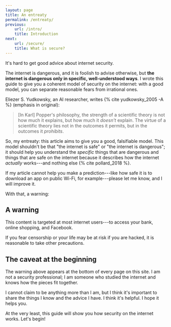```yaml
---
layout: page
title: An entreaty
permalink: /entreaty/
previous:
    url: /intro/
    title: Introduction
next:
    url: /secure/
    title: What is secure?
---
```


It's hard to get good advice about internet security.

The internet is dangerous, and it is foolish to advise otherwise, but **the internet is dangerous only in specific, well-understood ways**. I wrote this guide to give you a coherent model of security on the internet: with a good model, you can separate reasonable fears from irrational ones.

Eliezer S. Yudkowsky, an AI researcher, writes {% cite yudkowsky_2005 -A %} (emphasis in original):

> [In Karl] Popper's philosophy, the strength of a scientific theory is not how much it explains, but how much it *doesn't* explain. The virtue of a scientific theory lies not in the outcomes it permits, but in the outcomes it *prohibits*.

So, my entreaty: this article aims to give you a good, falsifiable model. This model shouldn't be that "the internet is safe" or "the internet is dangerous"; it should help you understand the *specific* things that are dangerous and things that are safe on the internet because it describes how the internet *actually* works---and nothing else {% cite pollard_2018 %}. 

If my article cannot help you make a prediction---like how safe it is to download an app on public Wi-Fi, for example---please let me know, and I will improve it.

With that, a warning:

## A warning

This content is targeted at most internet users---to access your bank, online shopping, and Facebook.

If you fear censorship or your life may be at risk if you are hacked, it is reasonable to take other precautions.

## The caveat at the beginning

The warning above appears at the bottom of every page on this site. I am not a security professional; I am someone who studied the internet and knows how the pieces fit together. 

I cannot claim to be anything more than I am, but I think it's important to share the things I know and the advice I have. I think it's helpful. I hope it helps you.

At the very least, this guide will show you how security on the internet works. Let's begin!